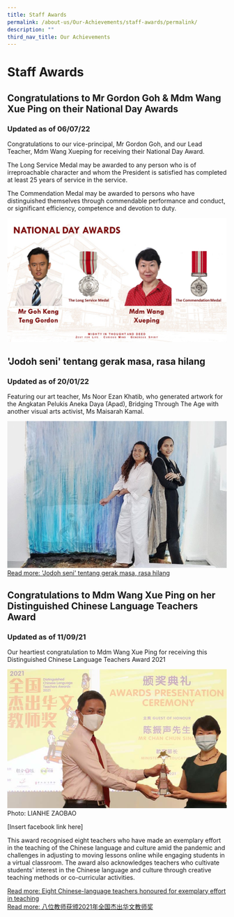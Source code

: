 ```yaml
---
title: Staff Awards
permalink: /about-us/Our-Achievements/staff-awards/permalink/
description: ""
third_nav_title: Our Achievements
---
```

Staff Awards
============
Congratulations to Mr Gordon Goh & Mdm Wang Xue Ping on their National Day Awards
---------------------------------------------------------------------------------

### **Updated as of 06/07/22**

Congratulations to our vice-principal, Mr Gordon Goh, and our Lead Teacher, Mdm Wang Xueping for receiving their National Day Award.

The Long Service Medal may be awarded to any person who is of irreproachable character and whom the President is satisfied has completed at least 25 years of service in the service.

The Commendation Medal may be awarded to persons who have distinguished themselves through commendable performance and conduct, or significant efficiency, competence and devotion to duty.

![](/images/national.jpg)

'Jodoh seni' tentang gerak masa, rasa hilang
--------------------------------------------

### **Updated as of 20/01/22**

Featuring our art teacher, Ms Noor Ezan Khatib, who generated artwork for the Angkatan Pelukis Aneka Daya (Apad), Bridging Through The Age with another visual arts activist, Ms Maisarah Kamal.

![](/images/bh.jpeg)
[Read more: 'Jodoh seni' tentang gerak masa, rasa hilang](https://www.beritaharian.sg/gaya-hidup/jodoh-seni-tentang-gerak-masa-rasa-hilang)

Congratulations to Mdm Wang Xue Ping on her Distinguished Chinese Language Teachers Award
-----------------------------------------------------------------------------------------

### **Updated as of 11/09/21**

Our heartiest congratulation to Mdm Wang Xue Ping for receiving this Distinguished Chinese Language Teachers Award 2021

![](/images/wang.jpg)
Photo: LIANHE ZAOBAO

[Insert facebook link here]

This award recognised eight teachers who have made an exemplary effort in the teaching of the Chinese language and culture amid the pandemic and challenges in adjusting to moving lessons online while engaging students in a virtual classroom. The award also acknowledges teachers who cultivate students' interest in the Chinese language and culture through creative teaching methods or co-curricular activities.

[Read more: Eight Chinese-language teachers honoured for exemplary effort in teaching](https://www.straitstimes.com/singapore/parenting-education/eight-chinese-language-teachers-honoured-for-exemplary-effort-in)    
[Read more: 八位教师获颁2021年全国杰出华文教师奖](https://www.zaobao.com.sg/realtime/singapore/story20210911-1192604)